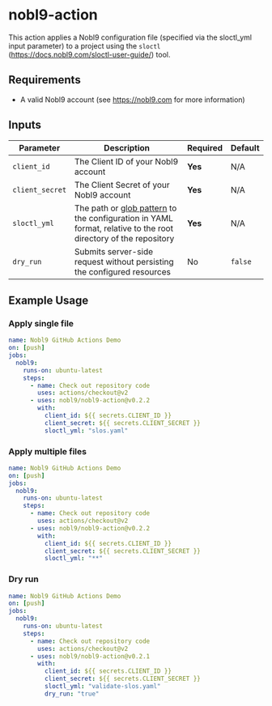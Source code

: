 # nobl9-action

This action applies a Nobl9 configuration file (specified via the sloctl_yml input parameter) to a project using the `sloctl` (https://docs.nobl9.com/sloctl-user-guide/) tool.

## Requirements

- A valid Nobl9 account (see https://nobl9.com for more information)

## Inputs

| Parameter | Description | Required | Default |
| --- | --- | --- | --- |
| `client_id` | The Client ID of your Nobl9 account | **Yes** | N/A |
| `client_secret` | The Client Secret of your Nobl9 account | **Yes** | N/A |
| `sloctl_yml` | The path or [glob pattern](https://pkg.go.dev/path/filepath#Match) to the configuration in YAML format, relative to the root directory of the repository | **Yes** | N/A |
| `dry_run` | Submits server-side request without persisting the configured resources | No | `false` |

## Example Usage

### Apply single file
```yaml
name: Nobl9 GitHub Actions Demo
on: [push]
jobs:
  nobl9:
    runs-on: ubuntu-latest
    steps:
      - name: Check out repository code
        uses: actions/checkout@v2
      - uses: nobl9/nobl9-action@v0.2.2
        with:
          client_id: ${{ secrets.CLIENT_ID }}
          client_secret: ${{ secrets.CLIENT_SECRET }}
          sloctl_yml: "slos.yaml"
```

### Apply multiple files
```yaml
name: Nobl9 GitHub Actions Demo
on: [push]
jobs:
  nobl9:
    runs-on: ubuntu-latest
    steps:
      - name: Check out repository code
        uses: actions/checkout@v2
      - uses: nobl9/nobl9-action@v0.2.2
        with:
          client_id: ${{ secrets.CLIENT_ID }}
          client_secret: ${{ secrets.CLIENT_SECRET }}
          sloctl_yml: "**"
```

### Dry run
```yaml
name: Nobl9 GitHub Actions Demo
on: [push]
jobs:
  nobl9:
    runs-on: ubuntu-latest
    steps:
      - name: Check out repository code
        uses: actions/checkout@v2
      - uses: nobl9/nobl9-action@v0.2.1
        with:
          client_id: ${{ secrets.CLIENT_ID }}
          client_secret: ${{ secrets.CLIENT_SECRET }}
          sloctl_yml: "validate-slos.yaml"
          dry_run: "true"
```
